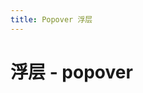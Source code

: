 ```yaml
---
title: Popover 浮层
---
```


# 浮层 - popover 

<ClientOnly>
<popover-demo-1></popover-demo-1>
<popover-demo-2></popover-demo-2>
</ClientOnly>